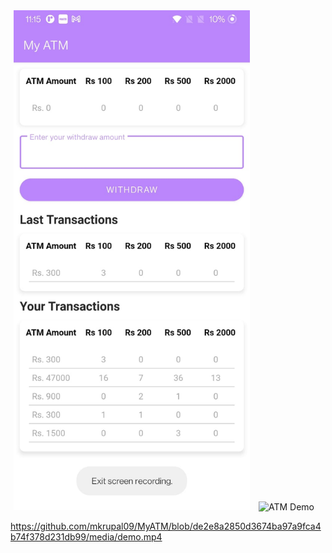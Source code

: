 <img alt="ATM Demo" src="https://github.com/mkrupal09/MyATM/blob/master/media/screen.jpeg" width = "378" height = "800" hspace="5"/>
<img alt="ATM Demo" src="https://github.com/mkrupal09/MyATM/blob/master/media/demo.gif" width = "378" height = "800" hspace="5"/>

https://github.com/mkrupal09/MyATM/blob/de2e8a2850d3674ba97a9fca4b74f378d231db99/media/demo.mp4